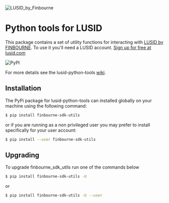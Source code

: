 ![LUSID_by_Finbourne](./resources/Finbourne_Logo_Teal.svg)

# Python tools for LUSID

This package contains a set of utility functions for interacting with [LUSID by FINBOURNE](https://www.finbourne.com/lusid-technology). To use it you'll need a LUSID account. [Sign up for free at lusid.com](https://www.lusid.com/app/signup)


![PyPI](https://img.shields.io/pypi/v/finbourne_sdk_utils?color=blue)

For more details see the lusid-python-tools [wiki](https://github.com/finbourne/lusid-python-tools/wiki).

## Installation

The PyPi package for lusid-python-tools can installed globally on your machine using the following command:

```sh
$ pip install finbourne-sdk-utils
```

or if you are running as a non privileged user you may prefer to install specifically for your user account:

```sh
$ pip install --user finbourne-sdk-utils
```

## Upgrading

To upgrade finbourne_sdk_utils run one of the commands below 

```sh
$ pip install finbourne-sdk-utils -U
```

or

```sh
$ pip install finbourne-sdk-utils -U --user
```
